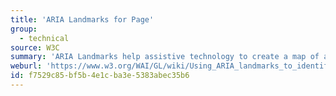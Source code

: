 ```yaml
---
title: 'ARIA Landmarks for Page'
group:
  - technical
source: W3C
summary: 'ARIA Landmarks help assistive technology to create a map of a page’s sections. This makes it easier for screen readers to navigate on a page.'
weburl: 'https://www.w3.org/WAI/GL/wiki/Using_ARIA_landmarks_to_identify_regions_of_a_page'
id: f7529c85-bf5b-4e1c-ba3e-5383abec35b6
---
```

